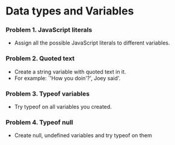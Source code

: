 Data types and Variables
========================

### Problem 1. JavaScript literals
*	Assign all the possible JavaScript literals to different variables.

### Problem 2. Quoted text
*	Create a string variable with quoted text in it.
*	For example: `'How you doin'?', Joey said'.

### Problem 3. Typeof variables
*	Try typeof on all variables you created.

### Problem 4. Typeof null
*	Create null, undefined variables and try typeof on them